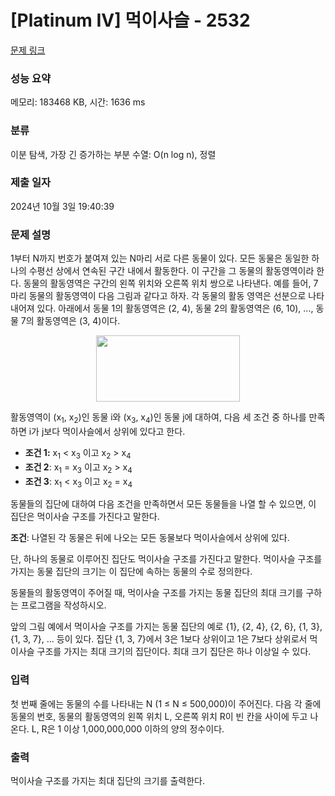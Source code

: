 # [Platinum IV] 먹이사슬 - 2532 

[문제 링크](https://www.acmicpc.net/problem/2532) 

### 성능 요약

메모리: 183468 KB, 시간: 1636 ms

### 분류

이분 탐색, 가장 긴 증가하는 부분 수열: O(n log n), 정렬

### 제출 일자

2024년 10월 3일 19:40:39

### 문제 설명

<p>1부터 N까지 번호가 붙여져 있는 N마리 서로 다른 동물이 있다. 모든 동물은 동일한 하나의 수평선 상에서 연속된 구간 내에서 활동한다. 이 구간을 그 동물의 활동영역이라 한다. 동물의 활동영역은 구간의 왼쪽 위치와 오른쪽 위치 쌍으로 나타낸다. 예를 들어, 7마리 동물의 활동영역이 다음 그림과 같다고 하자. 각 동물의 활동 영역은 선분으로 나타내어져 있다. 아래에서 동물 1의 활동영역은 (2, 4), 동물 2의 활동영역은 (6, 10), ..., 동물 7의 활동영역은 (3, 4)이다.</p>

<p style="text-align: center;"><img alt="" src="https://www.acmicpc.net/upload/images/hgfgd.png" style="height: 106px; width: 230px;"></p>

<p>활동영역이 (x<sub>1</sub>, x<sub>2</sub>)인 동물 i와 (x<sub>3</sub>, x<sub>4</sub>)인 동물 j에 대하여, 다음 세 조건 중 하나를 만족하면 i가 j보다 먹이사슬에서 상위에 있다고 한다. </p>

<ul>
	<li><strong>조건 1:</strong> x<sub>1</sub> < x<sub>3</sub> 이고 x<sub>2</sub> > x<sub>4</sub></li>
	<li><strong>조건 2</strong>: x<sub>1</sub> = x<sub>3</sub> 이고 x<sub>2</sub> > x<sub>4</sub>  </li>
	<li><strong>조건 3</strong>: x<sub>1</sub> < x<sub>3</sub> 이고 x<sub>2</sub> = x<sub>4</sub> </li>
</ul>

<p>동물들의 집단에 대하여 다음 조건을 만족하면서 모든 동물들을 나열 할 수 있으면, 이 집단은 먹이사슬 구조를 가진다고 말한다.</p>

<p><strong>조건</strong>: 나열된 각 동물은 뒤에 나오는 모든 동물보다 먹이사슬에서 상위에 있다. </p>

<p>단, 하나의 동물로 이루어진 집단도 먹이사슬 구조를 가진다고 말한다. 먹이사슬 구조를 가지는 동물 집단의 크기는 이 집단에 속하는 동물의 수로 정의한다. </p>

<p>동물들의 활동영역이 주어질 때, 먹이사슬 구조를 가지는 동물 집단의 최대 크기를 구하는 프로그램을 작성하시오. </p>

<p>앞의 그림 예에서 먹이사슬 구조를 가지는 동물 집단의 예로 {1}, {2, 4}, {2, 6}, {1, 3}, {1, 3, 7}, ... 등이 있다. 집단 {1, 3, 7}에서  3은 1보다 상위이고 1은 7보다 상위로서 먹이사슬 구조를 가지는 최대 크기의 집단이다. 최대 크기 집단은 하나 이상일 수 있다.</p>

### 입력 

 <p>첫 번째 줄에는 동물의 수를 나타내는 N (1 ≤ N ≤ 500,000)이 주어진다. 다음 각 줄에 동물의 번호, 동물의 활동영역의 왼쪽 위치 L, 오른쪽 위치 R이 빈 칸을 사이에 두고 나온다. L, R은 1 이상 1,000,000,000 이하의 양의 정수이다.</p>

### 출력 

 <p>먹이사슬 구조를 가지는 최대 집단의 크기를 출력한다.</p>

